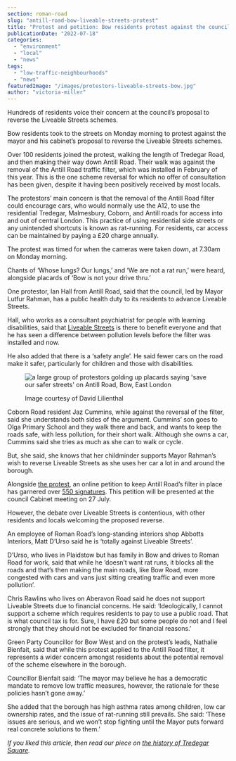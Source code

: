 ```yaml
---
section: roman-road
slug: "antill-road-bow-liveable-streets-protest"
title: "Protest and petition: Bow residents protest against the council's desire to reverse liveable streets"
publicationDate: "2022-07-18"
categories: 
  - "environment"
  - "local"
  - "news"
tags: 
  - "low-traffic-neighbourhoods"
  - "news"
featuredImage: "/images/protestors-liveable-streets-bow.jpg"
author: "victoria-miller"
---
```


Hundreds of residents voice their concern at the council’s proposal to reverse the Liveable Streets schemes.

Bow residents took to the streets on Monday morning to protest against the mayor and his cabinet’s proposal to reverse the Liveable Streets schemes.

Over 100 residents joined the protest, walking the length of Tredegar Road, and then making their way down Antill Road. Their walk was against the removal of the Antill Road traffic filter, which was installed in February of this year. This is the one scheme reversal for which no offer of consultation has been given, despite it having been positively received by most locals.

The protestors’ main concern is that the removal of the Antill Road filter could encourage cars, who would normally use the A12, to use the residential Tredegar, Malmesbury, Coborn, and Antill roads for access into and out of central London. This practice of using residential side streets or any unintended shortcuts is known as rat-running. For residents, car access can be maintained by paying a £20 charge annually. 

The protest was timed for when the cameras were taken down, at 7.30am on Monday morning.

Chants of ‘Whose lungs? Our lungs,’ and ‘We are not a rat run,’ were heard, alongside placards of ‘Bow is not your drive thru.’ 

One protestor, Ian Hall from Antill Road, said that the council, led by Mayor Lutfur Rahman, has a public health duty to its residents to advance Liveable Streets. 

Hall, who works as a consultant psychiatrist for people with learning disabilities, said that [Liveable Streets](https://romanroadlondon.com/community-campaign-response-liveable-streets/) is there to benefit everyone and that he has seen a difference between pollution levels before the filter was installed and now. 

He also added that there is a ‘safety angle’. He said fewer cars on the road make it safer, particularly for children and those with disabilities. 

<figure>

![a large group of protestors golding up placards saying 'save our safer streets' on Antill Road, Bow, East London](/images/protest-liveable-streets-bow-1024x683.jpg)

<figcaption>

Image courtesy of David Lilienthal

</figcaption>

</figure>

Coborn Road resident Jaz Cummins, while against the reversal of the filter, said she understands both sides of the argument. Cummins’ son goes to Olga Primary School and they walk there and back, and wants to keep the roads safe, with less pollution, for their short walk. Although she owns a car, Cummins said she tries as much as she can to walk or cycle.

But, she said, she knows that her childminder supports Mayor Rahman’s wish to reverse Liveable Streets as she uses her car a lot in and around the borough.

Alongside [the protest](https://mobile.twitter.com/RomanRoadLDN/status/1548948390582657025), an online petition to keep Antill Road’s filter in place has garnered over [550 signatures](https://democracy.towerhamlets.gov.uk/mgEPetitionDisplay.aspx?ID=179&RPID=51913532&HPID=51913532). This petition will be presented at the council Cabinet meeting on 27 July.

However, the debate over Liveable Streets is contentious, with other residents and locals welcoming the proposed reverse. 

An employee of Roman Road’s long-standing interiors shop Abbotts Interiors, Matt D’Urso said he is ‘totally against Liveable Streets’.

D’Urso, who lives in Plaidstow but has family in Bow and drives to Roman Road for work, said that while he ‘doesn’t want rat runs, it blocks all the roads and that’s then making the main roads, like Bow Road, more congested with cars and vans just sitting creating traffic and even more pollution’.

Chris Rawlins who lives on Aberavon Road said he does not support Liveable Streets due to financial concerns. He said: ‘Ideologically, I cannot support a scheme which requires residents to pay to use a public road. That is what council tax is for. Sure, I have £20 but some people do not and I feel strongly that they should not be excluded for financial reasons.’  

Green Party Councillor for Bow West and on the protest’s leads, Nathalie Bienfait, said that while this protest applied to the Antill Road filter, it represents a wider concern amongst residents about the potential removal of the scheme elsewhere in the borough.

Councillor Bienfait said: ‘The mayor may believe he has a democratic mandate to remove low traffic measures, however, the rationale for these policies hasn’t gone away.’ 

She added that the borough has high asthma rates among children, low car ownership rates, and the issue of rat-running still prevails. She said: ‘These issues are serious, and we won’t stop fighting until the Mayor puts forward real concrete solutions to them.’

_If you liked this article, then read our piece on [the history of Tredegar Square](https://romanroadlondon.com/history-tredegar-square-mile-end/)._


